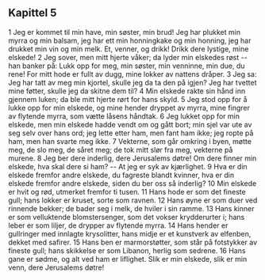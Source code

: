 ## Kapittel 5

1 Jeg er kommet til min have, min søster, min brud! Jeg har plukket min myrra og min balsam, jeg har ett min honningkake og min honning, jeg har drukket min vin og min melk. Et, venner, og drikk! Drikk dere lystige, mine elskede! 
2 Jeg sover, men mitt hjerte våker; da lyder min elskedes røst -- han banker på: Lukk opp for meg, min søster, min venninne, min due, du rene! For mitt hode er fullt av dugg, mine lokker av nattens dråper. 
3 Jeg sa: Jeg har tatt av meg min kjortel, skulle jeg da ta den på igjen? Jeg har tvettet mine føtter, skulle jeg da skitne dem til? 
4 Min elskede rakte sin hånd inn gjennem luken; da ble mitt hjerte rørt for hans skyld. 
5 Jeg stod opp for å lukke opp for min elskede, og mine hender dryppet av myrra, mine fingrer av flytende myrra, som vætte låsens håndtak. 
6 Jeg lukket opp for min elskede, men min elskede hadde vendt om og gått bort; min sjel var ute av seg selv over hans ord; jeg lette etter ham, men fant ham ikke; jeg ropte på ham, men han svarte meg ikke. 
7 Vekterne, som går omkring i byen, møtte meg, de slo meg, de såret meg; de tok mitt slør fra meg, vekterne på murene. 
8 Jeg ber dere inderlig, dere Jerusalems døtre! Om dere finner min elskede, hva skal dere si ham? -- At jeg er syk av kjærlighet. 
9 Hva er din elskede fremfor andre elskede, du fagreste blandt kvinner, hva er din elskede fremfor andre elskede, siden du ber oss så inderlig? 
10 Min elskede er hvit og rød, utmerket fremfor ti tusen. 
11 Hans hode er som det fineste gull; hans lokker er kruset, sorte som ravnen. 
12 Hans øyne er som duer ved rinnende bekker; de bader seg i melk, de hviler i sin ramme. 
13 Hans kinner er som velluktende blomstersenger, som det vokser krydderurter i; hans leber er som liljer, de drypper av flytende myrra. 
14 Hans hender er gullringer med innlagte krysolitter, hans midje er et kunstverk av elfenben, dekket med safirer. 
15 Hans ben er marmorstøtter, som står på fotstykker av fineste gull; hans skikkelse er som Libanon, herlig som sedrene. 
16 Hans gane er sødme, og alt ved ham er liflighet. Slik er min elskede, slik er min venn, dere Jerusalems døtre!